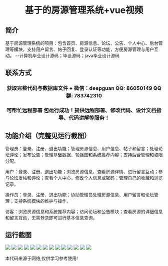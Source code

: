 <p><h1 align="center">基于的房源管理系统+vue视频</h1></p>

## 简介
基于房源管理系统的项目：包含首页、房源信息、论坛、公告、个人中心、后台管理等模块，支持用户留言、帖子回复、登录认证等功能，方便房源管理与用户互动。    --计算机毕业设计源码；毕设源码；java毕业设计源码


## 联系方式
<p><h3 align="center">获取完整代码与数据库文件 + 微信：deepguan QQ: 86050149 QQ群: 783742310</h3></p>
<p><h3 align="center">可帮忙远程部署 包运行成功！提供远程部署、修改代码、设计文档指导、代码讲解等服务！</h3></p>

## 功能介绍（完整见运行截图）
管理员：登录、注册、退出功能；管理房源信息、用户信息、帖子和留言；处理论坛评论；发布公告；管理基础数据、轮播图和系统推荐内容；支持后台管理和权限分配。

用户：登录、注册、退出功能；浏览房源信息、查看房源详情、进行留言互动；参与论坛发帖和评论；查看个人中心，修改个人信息或密码；管理自己的收藏和浏览记录。

操作员：登录、注册、退出功能；协助管理员处理房源信息、用户留言和论坛管理；支持系统模块的维护与操作。

访客：浏览房源信息和系统推荐内容；访问论坛和公告模块；查看房源的详细信息和留言互动，无需登录即可进行基本信息查询。


## 运行截图
![](https://bs-1329754181.cos.ap-shanghai.myqcloud.com/ssm/HouseManagementSystem/img/001.jpg)
![](https://bs-1329754181.cos.ap-shanghai.myqcloud.com/ssm/HouseManagementSystem/img/002.jpg)
![](https://bs-1329754181.cos.ap-shanghai.myqcloud.com/ssm/HouseManagementSystem/img/003.jpg)
![](https://bs-1329754181.cos.ap-shanghai.myqcloud.com/ssm/HouseManagementSystem/img/004.jpg)
![](https://bs-1329754181.cos.ap-shanghai.myqcloud.com/ssm/HouseManagementSystem/img/005.jpg)
![](https://bs-1329754181.cos.ap-shanghai.myqcloud.com/ssm/HouseManagementSystem/img/006.jpg)
![](https://bs-1329754181.cos.ap-shanghai.myqcloud.com/ssm/HouseManagementSystem/img/007.jpg)
![](https://bs-1329754181.cos.ap-shanghai.myqcloud.com/ssm/HouseManagementSystem/img/008.jpg)
![](https://bs-1329754181.cos.ap-shanghai.myqcloud.com/ssm/HouseManagementSystem/img/009.jpg)
![](https://bs-1329754181.cos.ap-shanghai.myqcloud.com/ssm/HouseManagementSystem/img/010.jpg)
![](https://bs-1329754181.cos.ap-shanghai.myqcloud.com/ssm/HouseManagementSystem/img/011.jpg)
![](https://bs-1329754181.cos.ap-shanghai.myqcloud.com/ssm/HouseManagementSystem/img/012.jpg)
![](https://bs-1329754181.cos.ap-shanghai.myqcloud.com/ssm/HouseManagementSystem/img/013.jpg)
![](https://bs-1329754181.cos.ap-shanghai.myqcloud.com/ssm/HouseManagementSystem/img/014.jpg)

<p>本代码来源于网络,仅供学习参考使用!</p>
